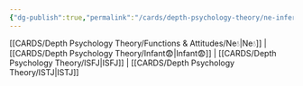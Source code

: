 ```yaml
---
{"dg-publish":true,"permalink":"/cards/depth-psychology-theory/ne-inferior/","created":"2023-01-05T12:09:57.386+01:00","updated":"2023-04-25T19:17:01.046+02:00"}
---
```


[[CARDS/Depth Psychology Theory/Functions & Attitudes/Ne💧\|Ne💧]] | [[CARDS/Depth Psychology Theory/Infant😨\|Infant😨]] | [[CARDS/Depth Psychology Theory/ISFJ\|ISFJ]] | [[CARDS/Depth Psychology Theory/ISTJ\|ISTJ]]

